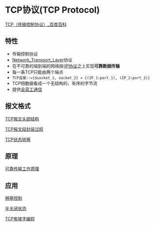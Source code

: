 # TCP协议(TCP Protocol)

[TCP（传输控制协议）_百度百科 ](https://baike.baidu.com/item/TCP/33012?fromtitle=TCP%E5%8D%8F%E8%AE%AE&fromid=8988699&fr=aladdin)

## 特性

- 传输控制协议
- [Network_Transport_Layer](Network_Transport_Layer.md)协议
- 在不可靠的端到端的网络层([IP协议](IP协议.md)之上实现**可靠数据传输**
- 每一条TCP只能由两个端点
- `TCP连接::={$socket_1, socket_2} = {(IP_1:port_1), (IP_2:port_2)}`
- TCP把数据看成一个无结构的、有序的字节流
- 提供[全双工通信](全双工通信.md)


## 报文格式

[TCP报文头部结构](TCP报文头部结构.md)

[TCP报文段封装过程](TCP报文段封装过程.md)

[TCP状态转移](TCP状态转移.md)

## 原理

[可靠传输工作原理](可靠传输工作原理.md)

## 应用

[拥塞控制](拥塞控制.md)

[半关闭状态](半关闭状态.md)

[TCP套接字编程](TCP套接字编程.md)
